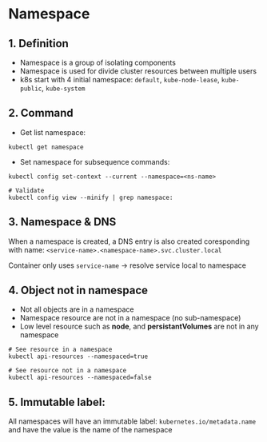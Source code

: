 # Namespace

## 1. Definition

-   Namespace is a group of isolating components
-   Namespace is used for divide cluster resources between multiple users
-   k8s start with 4 initial namespace: `default`, `kube-node-lease`, `kube-public`, `kube-system`

## 2. Command

-   Get list namespace:

```
kubectl get namespace
```

-   Set namespace for subsequence commands:

```
kubectl config set-context --current --namespace=<ns-name>

# Validate
kubectl config view --minify | grep namespace:
```

## 3. Namespace & DNS

When a namespace is created, a DNS entry is also created coresponding with name:
`<service-name>.<namespace-name>.svc.cluster.local`

Container only uses `service-name` -> resolve service local to namespace

## 4. Object not in namespace

-   Not all objects are in a namespace
-   Namespace resource are not in a namespace (no sub-namespace)
-   Low level resource such as **node**, and **persistantVolumes** are not in any namespace

```
# See resource in a namespace
kubectl api-resources --namespaced=true

# See resource not in a namespace
kubectl api-resources --namespaced=false
```

## 5. Immutable label:

All namespaces will have an immutable label: `kubernetes.io/metadata.name` and have the value is the name of the namespace
